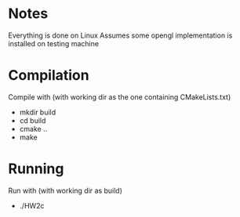# Notes
Everything is done on Linux
Assumes some opengl implementation is installed on testing machine

# Compilation
Compile with (with working dir as the one containing CMakeLists.txt)
  * mkdir build
  * cd build
  * cmake ..
  * make

# Running
Run with (with working dir as build)
  * ./HW2c
